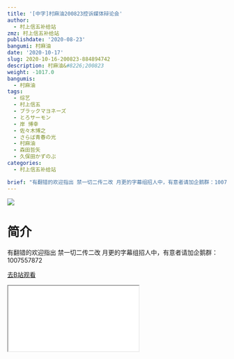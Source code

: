 ```yaml
---
title: '[中字]村麻油200823控诉媒体辩论会'
author:
  - 村上信五补给站
zmz: 村上信五补给站
publishdate: '2020-08-23'
bangumi: 村麻油
date: '2020-10-17'
slug: 2020-10-16-200823-884894742
description: 村麻油&#8226;200823
weight: -1017.0
bangumis:
  - 村麻油
tags:
  - 综艺
  - 村上信五
  - ブラックマヨネーズ
  - とろサーモン
  - 岸 博幸
  - 佐々木博之
  - さらば青春の光
  - 村麻油
  - 森田哲矢
  - 久保田かずのぶ
categories:
  - 村上信五补给站

brief: "有翻错的欢迎指出 禁一切二传二改 月更的字幕组招人中，有意者请加企鹅群：1007557872"
---
```

![](https://raw.githubusercontent.com/tcgriffith/owaraisite/master/static/tmpimg/73ad31978df40a79ed80c3e41277d8a7dbc9dcc5.jpg.480.jpg)
# 简介  
有翻错的欢迎指出
禁一切二传二改
月更的字幕组招人中，有意者请加企鹅群：1007557872  

[去B站观看](https://www.bilibili.com/video/av884894742/)
<div class ="resp-container"><iframe class="testiframe" src="//player.bilibili.com/player.html?aid=884894742"", scrolling="no", allowfullscreen="true" > </iframe></div> 
